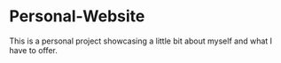 # Personal-Website

This is a personal project showcasing a little bit about myself and what I have to offer.

